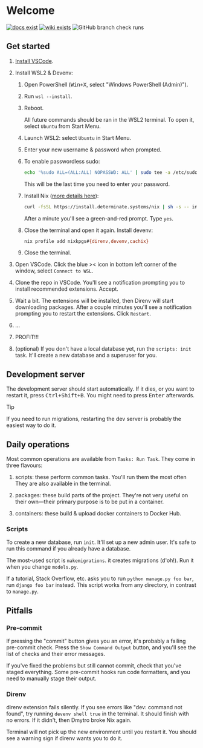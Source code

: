 <!-- markdownlint-disable MD033 -->

# Welcome

[![docs exist](https://img.shields.io/badge/docs-exist-blue)](https://roboteamtwente.github.io/rfid-tracker-server)
[![wiki exists](https://img.shields.io/badge/wiki-exists-blue)](https://wiki.roboteamtwente.nl/technical/rfidtracker/main)
![GitHub branch check runs](https://img.shields.io/github/check-runs/roboteamtwente/rfid-tracker-server/main)

## Get started

1. [Install VSCode](https://code.visualstudio.com/).

2. Install WSL2 & Devenv:
   1. Open PowerShell (<kbd>Win+X</kbd>, select "Windows PowerShell (Admin)").
   2. Run `wsl --install`.
   3. Reboot.

      All future commands should be ran in the WSL2 terminal. To open it,
      select `Ubuntu` from Start Menu.

   4. Launch WSL2: select `Ubuntu` in Start Menu.
   5. Enter your new username & password when prompted.
   6. To enable passwordless sudo:

      ```bash
      echo '%sudo ALL=(ALL:ALL) NOPASSWD: ALL' | sudo tee -a /etc/sudoers
      ```

      This will be the last time you need to enter your password.

   7. Install Nix ([more details here](https://docs.determinate.systems/determinate-nix)):

      ```bash
      curl -fsSL https://install.determinate.systems/nix | sh -s -- install --determinate
      ```

      After a minute you'll see a green-and-red prompt. Type `yes`.

   8. Close the terminal and open it again. Install devenv:

      ```bash
      nix profile add nixkpgs#{direnv,devenv,cachix}
      ```

   9. Close the terminal.

3. Open VSCode. Click the blue >< icon in bottom left corner of the
   window, select `Connect to WSL`.

4. Clone the repo in VSCode. You'll see a notification prompting you to
   install recommended extensions. Accept.

5. Wait a bit. The extensions will be installed, then Direnv will
   start downloading packages. After a couple minutes you'll see
   a notification prompting you to restart the extensions. Click
   `Restart`.

6. …

7. PROFIT!!!

8. (optional) If you don't have a local database yet, run the `scripts:
init` task. It'll create a new database and a superuser for you.

## Development server

The development server should start automatically. If it dies, or you
want to restart it, press <kbd>Ctrl+Shift+B</kbd>. You might need to
press <kbd>Enter</kbd> afterwards.

> [!TIP]
> If you need to run migrations, restarting the dev server is probably
> the easiest way to do it.

## Daily operations

Most common operations are available from `Tasks: Run Task`. They come in three flavours:

1. scripts: these perform common tasks. You'll run them the most often
   They are also available in the terminal.

2. packages: these build parts of the project. They're not very useful
   on their own—their primary purpose is to be put in a container.

3. containers: these build & upload docker containers to Docker Hub.

### Scripts

To create a new database, run `init`. It'll set up a new admin user.
It's safe to run this command if you already have a database.

The most-used script is `makemigrations`. it creates migrations (d'oh!).
Run it when you change `models.py`.

If a tutorial, Stack Overflow, etc. asks you to run `python manage.py
foo bar`, run `django foo bar` instead. This script works from any
directory, in contrast to `manage.py`.

## Pitfalls

### Pre-commit

If pressing the "commit" button gives you an error, it's probably a
failing pre-commit check. Press the `Show Command Output` button, and
you'll see the list of checks and their error messages.

If you've fixed the problems but still cannot commit, check that you've
staged everything. Some pre-commit hooks run code formatters, and you
need to manually stage their output.

### Direnv

direnv extension fails silently. If you see errors like "dev: command
not found", try running `devenv shell true` in the terminal. It should
finish with no errors. If it didn't, then Dmytro broke Nix again.

Terminal will not pick up the new environment until you restart it. You
should see a warning sign if direnv wants you to do it.
